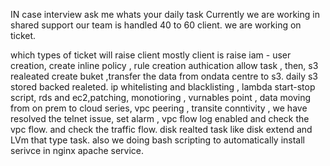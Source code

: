 IN case interview ask me whats your daily task
Currently we are working in shared support our team is handled 40 to 60 client. we are working on ticket.

which types of ticket will raise client 
mostly client is raise iam - user creation, create inline policy , rule creation authication allow task ,
then, s3 realeated create buket ,transfer the data from ondata centre to s3. daily s3 stored backed realeted.
ip whitelisting and blacklisting , lambda start-stop script, rds and ec2,patching, monotioring , vurnables point , data moving from on prem to cloud series, vpc peering , transite conntivity , we have resolved the telnet issue, set alarm , vpc flow log enabled and check the vpc flow. and check the traffic flow. disk realted task like disk extend and LVm that type task.
also we doing bash scripting to automatically install serivce in nginx apache service.
